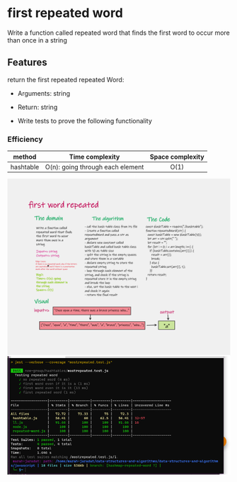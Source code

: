 # first repeated word 

Write a function called repeated word that finds the first word to occur more than once in a string

## Features

return the first repeated repeated Word:
- Arguments: string
- Return: string

- Write tests to prove the following functionality


### Efficiency

| method|Time complexity |Space complexity | 
| :---: | :---: | :---: |
|hashtable|O(n): going through each element| O(1)|

![whiteboard](../assets/firstrepeated.png)
![test](../assets/repeatedwordtest.png)